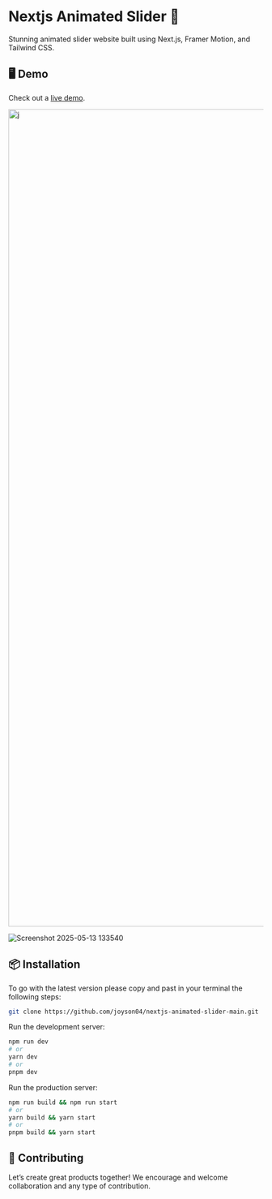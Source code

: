 # Nextjs Animated Slider 🚀

Stunning animated slider website built using Next.js, Framer Motion, and Tailwind CSS.

## 🖥 Demo

Check out a [live demo](https://nextjs-animated-slider.vercel.app/).

<img width="1676" height="1612" alt="j" src="https://github.com/user-attachments/assets/e08e6e7b-34ff-4934-82b7-68622f5f185d" />

![Screenshot 2025-05-13 133540](https://github.com/user-attachments/assets/9384fe7e-ff1b-4f40-bfe9-fedc2cc1bc96)

## 📦 Installation

To go with the latest version please copy and past in your terminal the following steps: 

```bash
git clone https://github.com/joyson04/nextjs-animated-slider-main.git
```

Run the development server:

```bash
npm run dev
# or
yarn dev
# or
pnpm dev
```
Run the production server:

```bash
npm run build && npm run start
# or
yarn build && yarn start
# or
pnpm build && yarn start
```

## 🤝 Contributing

Let’s create great products together! We encourage and welcome collaboration and any type of contribution.
